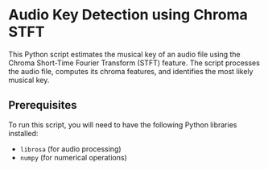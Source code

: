 # Audio Key Detection using Chroma STFT

This Python script estimates the musical key of an audio file using the Chroma Short-Time Fourier Transform (STFT) feature. The script processes the audio file, computes its chroma features, and identifies the most likely musical key.

## Prerequisites

To run this script, you will need to have the following Python libraries installed:

- `librosa` (for audio processing)
- `numpy` (for numerical operations)


